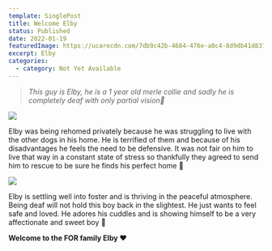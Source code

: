 ```yaml
---
template: SinglePost
title: Welcome Elby
status: Published
date: 2022-01-19
featuredImage: https://ucarecdn.com/7db9c42b-4684-476e-a0c4-8d9db41d8377/-/crop/720x620/0,245/-/preview/
excerpt: Elby
categories:
  - category: Not Yet Available
---
```

> *This guy is Elby, he is a 1 year old merle collie and sadly he is completely deaf with only partial vision🐶*

![](https://ucarecdn.com/1fa0102c-515f-41f2-bba8-eaa04c2108f4/)


Elby was being rehomed privately because he was struggling to live with the other dogs in his home. He is terrified of them and because of his disadvantages he feels the need to be defensive. It was not fair on him to live that way in a constant state of stress so thankfully they agreed to send him to rescue to be sure he finds his perfect home 🏡

![](https://ucarecdn.com/91837f8c-fb0e-426a-a19a-e6a076e8fb17/)


Elby is settling well into foster and is thriving in the peaceful atmosphere. Being deaf will not hold this boy back in the slightest. He just wants to feel safe and loved. He adores his cuddles and is showing himself to be a very affectionate and sweet boy 🤗


**Welcome to the FOR family Elby ❤️**